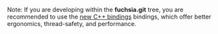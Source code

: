 Note: If you are developing within the **fuchsia.git** tree, you are recommended
to use the [new C++ bindings][new-cpp] bindings, which offer better ergonomics,
thread-safety, and performance.

[new-cpp]: /docs/development/languages/fidl/tutorials/cpp/README.md
